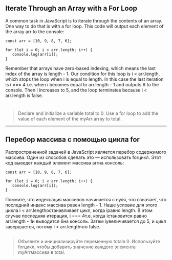 ## Iterate Through an Array with a For Loop

A common task in JavaScript is to iterate through the contents of an array. One way to do that is with a for loop. This code will output each element of the array arr to the console:
```
const arr = [10, 9, 8, 7, 6];

for (let i = 0; i < arr.length; i++) {
   console.log(arr[i]);
}
```
Remember that arrays have zero-based indexing, which means the last index of the array is length - 1. Our condition for this loop is i < arr.length, which stops the loop when i is equal to length. In this case the last iteration is i === 4 i.e. when i becomes equal to arr.length - 1 and outputs 6 to the console. Then i increases to 5, and the loop terminates because i < arr.length is false.
#
> Declare and initialize a variable total to 0. Use a for loop to add the value of each element of the myArr array to total.




---


## Перебор массива с помощью цикла for

Распространенной задачей в JavaScript является перебор содержимого массива. Один из способов сделать это — использовать forцикл. Этот код выведет каждый элемент массива arrна консоль:
```
const arr = [10, 9, 8, 7, 6];

for (let i = 0; i < arr.length; i++) {
   console.log(arr[i]);
}
```
Помните, что индексация массивов начинается с нуля, что означает, что последний индекс массива равен length - 1. Наше условие для этого цикла i < arr.lengthостанавливает цикл, когда iравно length. В этом случае последняя итерация, i === 4т.е. когда iстановится равно arr.length - 1и выводится 6на консоль. Затем iувеличивается до 5, и цикл завершается, потому i < arr.lengthчто false.

##

> Объявите и инициализируйте переменную totalв 0. Используйте forцикл, чтобы добавить значение каждого элемента myArrмассива в total.



